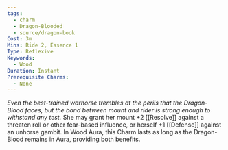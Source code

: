 ```yaml
---
tags:
  - charm
  - Dragon-Blooded
  - source/dragon-book
Cost: 3m
Mins: Ride 2, Essence 1
Type: Reflexive
Keywords:
  - Wood
Duration: Instant
Prerequisite Charms:
  - None
---
```

*Even the best-trained warhorse trembles at the perils that the Dragon-Blood faces, but the bond between mount and rider is strong enough to withstand any test.*
She may grant her mount +2 [[Resolve]] against a threaten roll or other fear-based influence, or herself +1 [[Defense]] against an unhorse gambit. In Wood Aura, this Charm lasts as long as the Dragon-Blood remains in Aura, providing both benefits.
